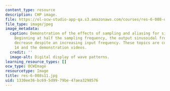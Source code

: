 ```yaml
---
content_type: resource
description: CHP image.
file: https://ol-ocw-studio-app-qa.s3.amazonaws.com/courses/res-6-008-digital-signal-processing-spring-2011/1330ee36bc695d9979be47aea3298576_res-6-008s11.jpg
file_type: image/jpeg
image_metadata:
  caption: Demonstration of the effects of sampling and aliasing for sinusoidal frequencies.
    Beginning at half the sampling frequency, the output sinusoidal frequency will
    decrease despite an increasing input frequency. These topics are covered in lecture
    14 and the demonstration videos.
  credit: ''
  image-alt: Digital display of wave patterns.
learning_resource_types: []
ocw_type: OCWImage
resourcetype: Image
title: res-6-008s11.jpg
uid: 1330ee36-bc69-5d99-79be-47aea3298576
---
```

